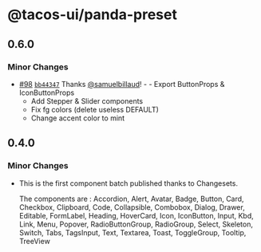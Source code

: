 # @tacos-ui/panda-preset

## 0.6.0

### Minor Changes

- [#98](https://github.com/samuelbillaud/tacos-ui/pull/98) [`bb44347`](https://github.com/samuelbillaud/tacos-ui/commit/bb44347e85467afdebf4f5829dd1e1b926c0eeb0) Thanks [@samuelbillaud](https://github.com/samuelbillaud)! - - Export ButtonProps & IconButtonProps
  - Add Stepper & Slider components
  - Fix fg colors (delete useless DEFAULT)
  - Change accent color to mint

## 0.4.0

### Minor Changes

- This is the first component batch published thanks to Changesets.

  The components are : Accordion, Alert, Avatar, Badge, Button, Card, Checkbox, Clipboard, Code, Collapsible, Combobox, Dialog, Drawer, Editable, FormLabel, Heading, HoverCard, Icon, IconButton, Input, Kbd, Link, Menu, Popover, RadioButtonGroup, RadioGroup, Select, Skeleton, Switch, Tabs, TagsInput, Text, Textarea, Toast, ToggleGroup, Tooltip, TreeView
